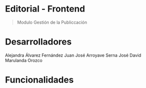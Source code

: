 # Editorial - Frontend
> Modulo Gestión de la Publiccación


# Desarrolladores

Alejandra Álvarez Fernández
Juan José Arroyave Serna
José David Marulanda Orozco

# Funcionalidades

